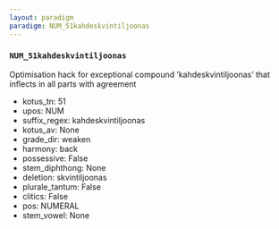 ```yaml
---
layout: paradigm
paradigm: NUM_51kahdeskvintiljoonas
---
```

### ` NUM_51kahdeskvintiljoonas `

Optimisation hack for exceptional compound ’kahdeskvintiljoonas’ that inflects in all parts with agreement
* kotus_tn: 51
* upos: NUM
* suffix_regex: kahdeskvintiljoonas
* kotus_av: None
* grade_dir: weaken
* harmony: back
* possessive: False
* stem_diphthong: None
* deletion: skvintiljoonas
* plurale_tantum: False
* clitics: False
* pos: NUMERAL
* stem_vowel: None
